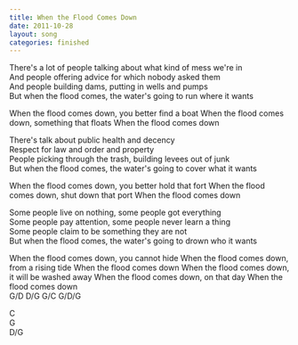 ```yaml
---
title: When the Flood Comes Down
date: 2011-10-28
layout: song
categories: finished
---
```

There's a lot of people talking about what kind of mess we're in  
And people offering advice for which nobody asked them  
And people building dams, putting in wells and pumps  
But when the flood comes, the water's going to run where it wants  

<div class="chorus">When the flood comes down, you better find a boat  
When the flood comes down, something that floats  
When the flood comes down</div>

There's talk about public health and decency  
Respect for law and order and property  
People picking through the trash, building levees out of junk  
But when the flood comes, the water's going to cover what it wants

<div class="chorus">When the flood comes down, you better hold that fort  
When the flood comes down, shut down that port  
When the flood comes down</div>

Some people live on nothing, some people got everything  
Some people pay attention, some people never learn a thing  
Some people claim to be something they are not  
But when the flood comes, the water's going to drown who it wants

<div class="chorus">When the flood comes down, you cannot hide  
When the flood comes down, from a rising tide  
When the flood comes down  
When the flood comes down, it will be washed away  
When the flood comes down, on that day  
When the flood comes down</div>
<div class="chords">G/D  
D/G  
G/C  
G/D/G  

C  
G  
D/G</div>
